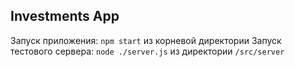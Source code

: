 ## Investments App

Запуск приложения: `npm start` из корневой директории
Запуск тестового сервера: `node ./server.js` из директории `/src/server`